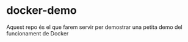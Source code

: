 # docker-demo

Aquest repo és el que farem servir per demostrar una petita demo del funcionament de Docker
